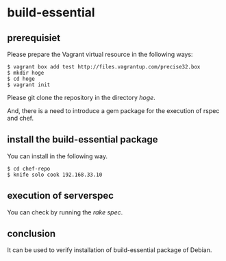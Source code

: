 # build-essential 

## prerequisiet
Please prepare the Vagrant virtual resource in the following ways:

    $ vagrant box add test http://files.vagrantup.com/precise32.box
    $ mkdir hoge
    $ cd hoge
    $ vagrant init

Please git clone the repository in the directory _hoge_.

And, there is a need to introduce a gem package for the execution of rspec and chef.

## install the build-essential package
You can install in the following way.

    $ cd chef-repo
    $ knife solo cook 192.168.33.10

## execution of serverspec
You can check by running the _rake spec_.

## conclusion
It can be used to verify installation of build-essential package of Debian.

